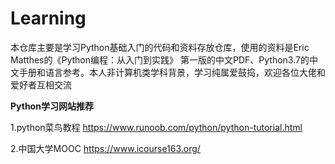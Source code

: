 # Learning
 本仓库主要是学习Python基础入门的代码和资料存放仓库，使用的资料是Eric Matthes的《Python编程：从入门到实践》
 第一版的中文PDF、Python3.7的中文手册和语言参考。本人非计算机类学科背景，学习纯属爱鼓捣，欢迎各位大佬和爱好者互相交流

**Python学习网站推荐**

1.python菜鸟教程
https://www.runoob.com/python/python-tutorial.html

2.中国大学MOOC
https://www.icourse163.org/
